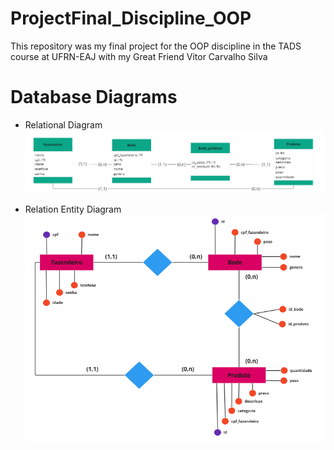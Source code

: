 # ProjectFinal_Discipline_OOP
This repository was my final project for the OOP discipline in the TADS course at UFRN-EAJ with my Great Friend Vitor Carvalho Silva

# Database Diagrams

* Relational Diagram
![Relational Diagram](./diagramas/Diagrama%20relacional.png)

* Relation Entity Diagram
![Relation Entity Diagram](./diagramas/Diagrama%20DER.png)